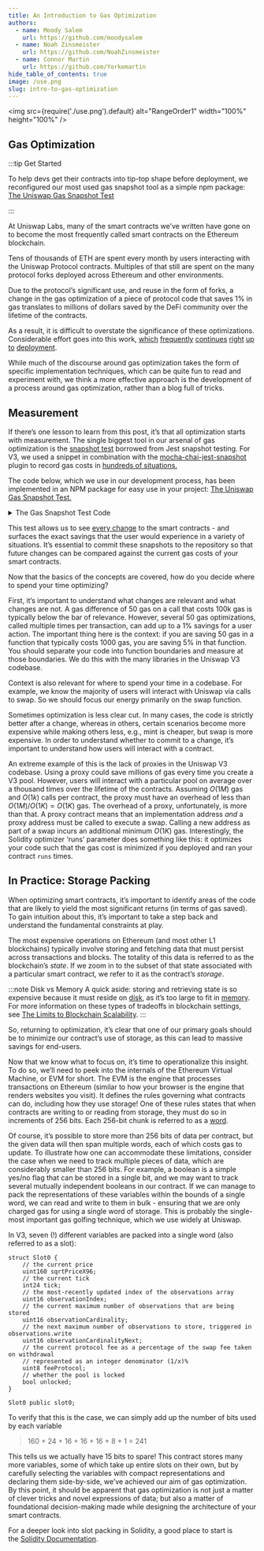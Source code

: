 ```yaml
---
title: An Introduction to Gas Optimization
authors:
  - name: Moody Salem
    url: https://github.com/moodysalem
  - name: Noah Zinsmeister
    url: https://github.com/NoahZinsmeister
  - name: Connor Martin
    url: https://github.com/Yorkemartin
hide_table_of_contents: true
image: /use.png
slug: intro-to-gas-optimization
---
```


<div class="blog">

<img src={require('./use.png').default} alt="RangeOrder1" width="100%" height="100%" />

<p></p>

## Gas Optimization

:::tip Get Started

To help devs get their contracts into tip-top shape before deployment, we reconfigured our most used gas snapshot tool as a simple npm package: [The Uniswap Gas Snapshot Test](https://www.npmjs.com/package/@uniswap/snapshot-gas-cost)

:::

At Uniswap Labs, many of the smart contracts we’ve written have gone on to become the most frequently called smart contracts on the Ethereum blockchain.

Tens of thousands of ETH are spent every month by users interacting with the Uniswap Protocol contracts. Multiples of that still are spent on the many protocol forks deployed across Ethereum and other environments.

Due to the protocol’s significant use, and reuse in the form of forks, a change in the gas optimization of a piece of protocol code that saves 1% in gas translates to millions of dollars saved by the DeFi community over the lifetime of the contracts.

As a result, it is difficult to overstate the significance of these optimizations. Considerable effort goes into this work, [which](https://github.com/Uniswap/v3-core/commit/705be1eefc56a3620afe96a725c3a68951e8d4a9) [frequently](https://github.com/Uniswap/v3-core/commit/7689aa8e2adecbcf94198f79cb4f230d0419d009) [continues](https://github.com/Uniswap/v3-core/commit/225399176cf1fa562aa74345b7885e1244d95417) [right](https://github.com/Uniswap/v3-core/commit/ebcdb5225a3cf4188f4752f59fe52e6b0071909d) [up](https://github.com/Uniswap/v3-core/commit/49ce1c3a600e4c0e22e272b2144a3082663cb1ea) [to](https://github.com/Uniswap/v3-core/commit/5b485192df944273882397d804d13c2e4ebb25da) [deployment](https://github.com/Uniswap/v3-core/commit/723f90cbea93fc09ff06303bd4db03ce3b0847a1).

While much of the discourse around gas optimization takes the form of specific implementation techniques, which can be quite fun to read and experiment with, we think a more effective approach is the development of a process around gas optimization, rather than a blog full of tricks.

## Measurement

If there’s one lesson to learn from this post, it’s that all optimization starts with measurement. The single biggest tool in our arsenal of gas optimization is the [snapshot test](https://jestjs.io/docs/snapshot-testing) borrowed from Jest snapshot testing. For V3, we used a snippet in combination with the [mocha-chai-jest-snapshot](https://www.npmjs.com/package/mocha-chai-jest-snapshot) plugin to record gas costs in [hundreds of situations.](https://github.com/Uniswap/v3-core/blob/ed88be38ab2032d82bf10ac6f8d03aa631889d48/test/__snapshots__/UniswapV3Pool.gas.spec.ts.snap)

The code below, which we use in our development process, has been implemented in an NPM package for easy use in your project: [The Uniswap Gas Snapshot Test.](https://www.npmjs.com/package/@uniswap/snapshot-gas-cost)

<details>
<summary> The Gas Snapshot Test Code </summary>

```typescript
import {
  TransactionReceipt,
  TransactionResponse,
} from "@ethersproject/abstract-provider";
import { expect } from "./expect";
import { Contract, BigNumber, ContractTransaction } from "ethers";

export default async function snapshotGasCost(
  x:
    | TransactionResponse
    | Promise<TransactionResponse>
    | ContractTransaction
    | Promise<ContractTransaction>
    | TransactionReceipt
    | Promise<BigNumber>
    | BigNumber
    | Contract
    | Promise<Contract>
): Promise<void> {
  const resolved = await x;
  if ("deployTransaction" in resolved) {
    const receipt = await resolved.deployTransaction.wait();
    expect(receipt.gasUsed.toNumber()).toMatchSnapshot();
  } else if ("wait" in resolved) {
    const waited = await resolved.wait();
    expect(waited.gasUsed.toNumber()).toMatchSnapshot();
  } else if (BigNumber.isBigNumber(resolved)) {
    expect(resolved.toNumber()).toMatchSnapshot();
  }
}
```

</details>

This test allows us to see [every change](https://github.com/Uniswap/v3-core/pull/455/files#diff-9dd2638a0155da6d7dcf09f3866954da30e66e6a3569a6aa7794604e51ad030c) to the smart contracts - and surfaces the exact savings that the user would experience in a variety of situations. It’s essential to commit these snapshots to the repository so that future changes can be compared against the current gas costs of your smart contracts.

Now that the basics of the concepts are covered, how do you decide where to spend your time optimizing?

First, it’s important to understand what changes are relevant and what changes are not. A gas difference of 50 gas on a call that costs 100k gas is typically below the bar of relevance. However, several 50 gas optimizations, called multiple times per transaction, can add up to a 1% savings for a user action. The important thing here is the context: if you are saving 50 gas in a function that typically costs 1000 gas, you are saving 5% in that function. You should separate your code into function boundaries and measure at those boundaries. We do this with the many libraries in the Uniswap V3 codebase.

Context is also relevant for where to spend your time in a codebase. For example, we know the majority of users will interact with Uniswap via calls to swap. So we should focus our energy primarily on the swap function.

Sometimes optimization is less clear cut. In many cases, the code is strictly better after a change, whereas in others, certain scenarios become more expensive while making others less, e.g., mint is cheaper, but swap is more expensive. In order to understand whether to commit to a change, it’s important to understand how users will interact with a contract.

An extreme example of this is the lack of proxies in the Uniswap V3 codebase. Using a proxy could save millions of gas every time you create a V3 pool. However, users will interact with a particular pool on average over a thousand times over the lifetime of the contracts. Assuming $O(1M)$ gas and $O(1k)$ calls per contract, the proxy must have an overhead of less than $O(1M) / O(1K) = O(1K)$ gas. The overhead of a proxy, unfortunately, is more than that. A proxy contract means that an implementation address *and* a proxy address must be called to execute a swap. Calling a new address as part of a swap incurs an additional minimum $O(1K)$ gas. Interestingly, the Solidity optimizer ‘runs’ parameter does something like this: it optimizes your code such that the gas cost is minimized if you deployed and ran your contract `runs` times.

## In Practice: Storage Packing

When optimizing smart contracts, it’s important to identify areas of the code that are likely to yield the most significant returns (in terms of gas saved). To gain intuition about this, it’s important to take a step back and understand the fundamental constraints at play.

The most expensive operations on Ethereum (and most other L1 blockchains) typically involve storing and fetching data that must persist across transactions and blocks. The totality of this data is referred to as the blockchain’s *state*. If we zoom in to the subset of that state associated with a particular smart contract, we refer to it as the contract’s *storage*.

:::note Disk vs Memory
A quick aside: storing and retrieving state is so expensive because it must reside on [disk](https://en.wikipedia.org/wiki/Disk_storage), as it’s too large to fit in [memory](https://en.wikipedia.org/wiki/Random-access_memory). For more information on these types of tradeoffs in blockchain settings, see [The Limits to Blockchain Scalability](https://vitalik.ca/general/2021/05/23/scaling.html).
:::

So, returning to optimization, it’s clear that one of our primary goals should be to minimize our contract’s use of storage, as this can lead to massive savings for end-users.

Now that we know what to focus on, it’s time to operationalize this insight. To do so, we’ll need to peek into the internals of the Ethereum Virtual Machine, or EVM for short. The EVM is the engine that processes transactions on Ethereum (similar to how your browser is the engine that renders websites you visit). It defines the rules governing what contracts can do, including how they use storage! One of these rules states that when contracts are writing to or reading from storage, they must do so in increments of 256 bits. Each 256-bit chunk is referred to as a [word](<https://en.wikipedia.org/wiki/Word_(computer_architecture)>).

Of course, it’s possible to store more than 256 bits of data per contract, but the given data will then span multiple words, each of which costs gas to update. To illustrate how one can accommodate these limitations, consider the case when we need to track multiple pieces of data, which are considerably smaller than 256 bits. For example, a boolean is a simple yes/no flag that can be stored in a single bit, and we may want to track several mutually independent booleans in our contract. If we can manage to pack the representations of these variables within the bounds of a single word, we can read and write to them in bulk - ensuring that we are only charged gas for using a single word of storage. This is probably the single-most important gas golfing technique, which we use widely at Uniswap.

In V3, seven (!) different variables are packed into a single word (also referred to as a slot):

```solidity
struct Slot0 {
	// the current price
	uint160 sqrtPriceX96;
	// the current tick
	int24 tick;
	// the most-recently updated index of the observations array
	uint16 observationIndex;
	// the current maximum number of observations that are being stored
	uint16 observationCardinality;
	// the next maximum number of observations to store, triggered in observations.write
	uint16 observationCardinalityNext;
	// the current protocol fee as a percentage of the swap fee taken on withdrawal
	// represented as an integer denominator (1/x)%
	uint8 feeProtocol;
	// whether the pool is locked
	bool unlocked;
}

Slot0 public slot0;
```

To verify that this is the case, we can simply add up the number of bits used by each variable

> 160 + 24 + 16 + 16 + 16 + 8 + 1 = 241

This tells us we actually have 15 bits to spare! This contract stores many more variables, some of which take up entire slots on their own, but by carefully selecting the variables with compact representations and declaring them side-by-side, we’ve achieved our aim of gas optimization. By this point, it should be apparent that gas optimization is not just a matter of clever tricks and novel expressions of data; but also a matter of foundational decision-making made while designing the architecture of your smart contracts.

For a deeper look into slot packing in Solidity, a good place to start is the [Solidity Documentation](https://docs.soliditylang.org/en/latest/internals/layout_in_storage.html).

</div>

